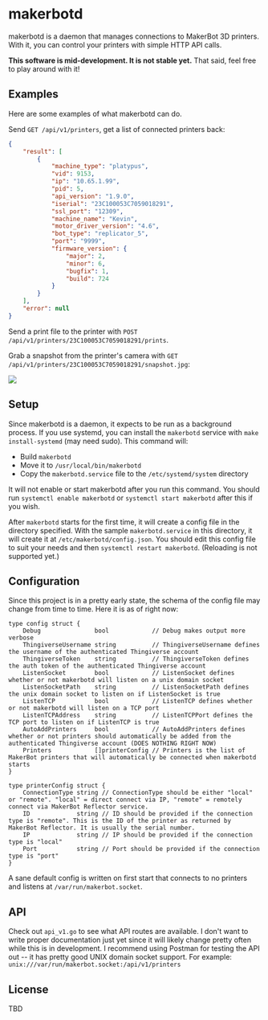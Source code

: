 # makerbotd

makerbotd is a daemon that manages connections to MakerBot 3D printers. With it, you can control your printers with simple HTTP API calls.

**This software is mid-development. It is not stable yet.** That said, feel free to play around with it!

## Examples

Here are some examples of what makerbotd can do.

Send `GET /api/v1/printers`, get a list of connected printers back:

```json
{
    "result": [
        {
            "machine_type": "platypus",
            "vid": 9153,
            "ip": "10.65.1.99",
            "pid": 5,
            "api_version": "1.9.0",
            "iserial": "23C100053C7059018291",
            "ssl_port": "12309",
            "machine_name": "Kevin",
            "motor_driver_version": "4.6",
            "bot_type": "replicator_5",
            "port": "9999",
            "firmware_version": {
                "major": 2,
                "minor": 6,
                "bugfix": 1,
                "build": 724
            }
        }
    ],
    "error": null
}
```

Send a print file to the printer with `POST /api/v1/printers/23C100053C7059018291/prints`.

Grab a snapshot from the printer's camera with `GET /api/v1/printers/23C100053C7059018291/snapshot.jpg`:

![](https://user-images.githubusercontent.com/2646487/57029732-71b08a00-6bf7-11e9-90ad-3f3339c0d181.png)

## Setup

Since makerbotd is a daemon, it expects to be run as a background process. If you use systemd, you can install the `makerbotd` service with `make install-systemd` (may need sudo). This command will:

- Build `makerbotd`
- Move it to `/usr/local/bin/makerbotd`
- Copy the `makerbotd.service` file to the `/etc/systemd/system` directory

It will not enable or start makerbotd after you run this command. You should run `systemctl enable makerbotd` or `systemctl start makerbotd` after this if you wish.

After `makerbotd` starts for the first time, it will create a config file in the directory specified. With the sample `makerbotd.service` in this directory, it will create it at `/etc/makerbotd/config.json`. You should edit this config file to suit your needs and then `systemctl restart makerbotd`. (Reloading is not supported yet.)

## Configuration

Since this project is in a pretty early state, the schema of the config file may change from time to time. Here it is as of right now:

```golang
type config struct {
	Debug               bool            // Debug makes output more verbose
	ThingiverseUsername string          // ThingiverseUsername defines the username of the authenticated Thingiverse account
	ThingiverseToken    string          // ThingiverseToken defines the auth token of the authenticated Thingiverse account
	ListenSocket        bool            // ListenSocket defines whether or not makerbotd will listen on a unix domain socket
	ListenSocketPath    string          // ListenSocketPath defines the unix domain socket to listen on if ListenSocket is true
	ListenTCP           bool            // ListenTCP defines whether or not makerbotd will listen on a TCP port
	ListenTCPAddress    string          // ListenTCPPort defines the TCP port to listen on if ListenTCP is true
	AutoAddPrinters     bool            // AutoAddPrinters defines whether or not printers should automatically be added from the authenticated Thingiverse account (DOES NOTHING RIGHT NOW)
	Printers            []printerConfig // Printers is the list of MakerBot printers that will automatically be connected when makerbotd starts
}

type printerConfig struct {
	ConnectionType string // ConnectionType should be either "local" or "remote". "local" = direct connect via IP, "remote" = remotely connect via MakerBot Reflector service.
	ID             string // ID should be provided if the connection type is "remote". This is the ID of the printer as returned by MakerBot Reflector. It is usually the serial number.
	IP             string // IP should be provided if the connection type is "local"
	Port           string // Port should be provided if the connection type is "port"
}
```

A sane default config is written on first start that connects to no printers and listens at `/var/run/makerbot.socket`.

## API

Check out `api_v1.go` to see what API routes are available. I don't want to write proper documentation just yet since it will likely change pretty often while this is in development. I recommend using Postman for testing the API out -- it has pretty good UNIX domain socket support. For example: `unix:///var/run/makerbot.socket:/api/v1/printers`

## License

TBD